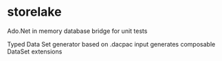 # storelake
Ado.Net in memory database bridge for unit tests  

Typed Data Set generator based on .dacpac input generates composable DataSet extensions
